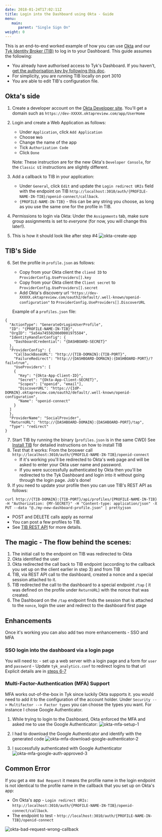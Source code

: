 ```yaml
---
date: 2018-01-24T17:02:11Z
title: Login into the Dashboard using Okta - Guide
menu:
   main:
      parent: "Single Sign On"
weight: 0
---
```



This is an end-to-end worked example of how you can use [Okta](https://www.okta.com/) and our [Tyk Identity Broker (TIB)](https://tyk.io/docs/concepts/tyk-components/identity-broker/
) to log in to your Dashboard.
This guide assumes the following:

* You already have authorised access to Tyk's Dashboard. If you haven't, [get the authorisation key by following this doc](/docs/basic-config-and-security/security/dashboard/create-users/#a-name-with-api-a-create-a-dashboard-user-with-the-api).
* For simplicity, you are running TIB locally on port 3010
* You are able to edit TIB's configuration file.


## <a name="okta"></a>Okta's side
1. Create a developer account on the [Okta Developer site](https://developer.okta.com/).
   You'll get a domain such as `https://dev-XXXXX.oktapreview.com/app/UserHome`
2. Login and create a Web Application as follows:
   - Under `Application`, click `Add Application`
   - Choose `Web`
   - Change the name of the app
   - Tick `Authorization Code`
   - Click `Done`

    Note: These instruction are for the new Okta's `Developer Console`, for the `Classic UI` instructions are slightly different.


3. Add a callback to TIB in your application:
   - Under `General`, click `Edit` and update the `Login redirect URIs` field with the endpoint on TIB `http://localhost:3010/auth/{PROFILE-NAME-IN-TIB}/openid-connect/callback`.
   - `{PROFILE-NAME-IN-TIB}` - this can be any string you choose, as long as you use the same one for the profile in TIB.

4. Permissions to login via Okta:
   Under the `Assignments` tab, make sure group assignments is set to *everyone* (for now, you will change this later!).

5. This is how it should look like after step #4
![okta-create-app](/docs/img/okta-sso/Okta-create-app.png)
## <a name="tib"></a>TIB's Side
6. Set the profile in `profile.json` as follows:
   - Copy from your Okta client the `cliend ID`     to `ProviderConfig.UseProviders[].key`
   - Copy from your Okta client the `Client secret` to `ProviderConfig.UseProviders[].secret`
   - Add Okta's discovery url `"https://dev-XXXXX.oktapreview.com/oauth2/default/.well-known/openid-configuration"` to `ProviderConfig.UseProviders[].DiscoverURL`

   Example of a `profiles.json` file:
```{.json}
{
  "ActionType": "GenerateOrLoginUserProfile",
  "ID": "{PROFILE-NAME-IN-TIB}",
  "OrgID": "5a54a74550200d0001975584",
  "IdentityHandlerConfig": {
    "DashboardCredential": "{DASHBOARD-SECRET}"
  },
  "ProviderConfig": {
    "CallbackBaseURL": "http://{TIB-DOMAIN}:{TIB-PORT}",
    "FailureRedirect": "http://{DASHBOARD-DOMAIN}:{DASHBOARD-PORT}/?fail=true",
    "UseProviders": [
    {
      "Key": "{Okta-App-Client-ID}",
      "Secret": "{Okta-App-Client-SECRET}",
      "Scopes": ["openid", "email"],
      "DiscoverURL": "https://{IdP-DOMAIN}.oktapreview.com/oauth2/default/.well-known/openid-configuration",
      "Name": "openid-connect"
    }
  ]
  },
  "ProviderName": "SocialProvider",
  "ReturnURL": "http://{DASHBOARD-DOMAIN}:{DASHBOARD-PORT}/tap",
  "Type": "redirect"
}
```


7. Start TIB by running the binary (`profiles.json` is in the same CWD)
   See [Install TIB](/docs/advanced-configuration/integrate/3rd-party-identity-providers/#tib) for detailed instructions on how to install TIB
8. Test that it works:
   From the broswer call `http://localhost:3010/auth/{PROFILE-NAME-IN-TIB}/openid-connect`
    - If it's working you'll be redirected to Okta's web page and will be asked to enter your Okta user name and password.
    - If you were successfully authenticated by Okta then you'll be redirected to the Tyk Dashboard and login into it without going through the login page. Job's done!
9. If you need to update your profile then you can use TIB's REST API as follows:

```{.copyWrapper} 
curl http://{TIB-DOMAIN}:{TIB-PORT}/api/profiles/{PROFILE-NAME-IN-TIB} -H "Authorization: {MY-SECRET}" -H "Content-type: application/json" -X PUT --data "@./my-new-dashboard-profile.json" | prettyjson
```

  - POST and DELETE calls apply as normal
  - You can post a few profiles to TIB.
  - See [TIB REST API](/docs/advanced-configuration/integrate/3rd-party-identity-providers/tib-rest-api/) for more details.

## <a name="flow"></a>The magic - The flow behind the scenes:
 1. The initial call to the endpoint on TIB was redirected to Okta
 2. Okta identified the user
 3. Okta redirected the call back to TIB endpoint (according to the callback you set up on the client earlier in step 3) and from TIB
 4. TIB, via REST API call to the dashboard, created a nonce and a special session attached to it.
 5. TIB redirected the call to the dashboard to a special endpoint `/tap` ( it was defined on the profile under `ReturnURL`) with the nonce that was created.
 6. The Dashboard on the `/tap` endpoint finds the session that is attached to the `nonce`, login the user and redirect to the dashboard first page


##  <a name="enhancements"></a>Enhancements

Once it's working you can also add two more enhancements - SSO and MFA

### <a name="sso"></a>SSO login into the dashboard via a login page
   You will need to:
	- set up a web server with a login page and a form for `user` and `password`
	- Update `tyk_analytics.conf` to redirect logins to that url
    Explicit details are in [steps 6-7](/docs/advanced-configuration/integrate/3rd-party-identity-providers/dashboard-login-ldap-tib/#6-create-a-login-page)

### <a name="mfa-support"></a> Multi-Factor-Authentication (MFA) Support
   MFA works out-of-the-box in Tyk since luckily Okta supports it. you would need to add it to the configuration of the account holder. Under `Security --> Multifactor --> Factor types` you can choose the types you want. For instance I chose Google Authenticator.

   1. While trying to login to the Dashboard, Okta enforced the MFA and asked me to use the Google Authenticator:
   ![okta-mfa-setup-1](/docs/img/okta-sso/okta-mfa-setup-1.png)

   2. I had to download the Google Authenticator and identify with the generated code
   ![okta-mfa-download-google-authenticator-2](/docs/img/okta-sso/okta-mfa-download-google-authenticator-2.png)
   3. I successfully authenticated with Google Authenticator
   ![okta-mfa-google-auth-approved-3](/docs/img/okta-sso/okta-mfa-google-auth-approved-3.png)

## <a name="error"></a> Common Error
If you get a `400 Bad Request` it means the profile name in the login endpoint is not identical to the profile name in the callback that you set up on Okta's app:

- On Okta's app - `Login redirect URIs:` `http://localhost:3010/auth/{PROFILE-NAME-IN-TIB}/openid-connect/callback`.
- The endpoint to test - `http://localhost:3010/auth/{PROFILE-NAME-IN-TIB}/openid-connect`

![okta-bad-request-wrong-callback](/docs/img/okta-sso/okta-bad-request-wrong-callback.png)
